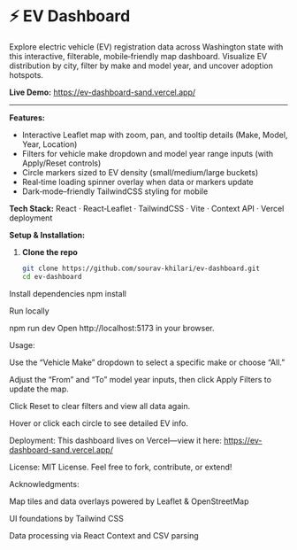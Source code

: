 # ⚡ EV Dashboard 

Explore electric vehicle (EV) registration data across Washington state with this interactive, filterable, mobile‑friendly map dashboard. Visualize EV distribution by city, filter by make and model year, and uncover adoption hotspots.

**Live Demo:** https://ev-dashboard-sand.vercel.app/

---

**Features:**  
- Interactive Leaflet map with zoom, pan, and tooltip details (Make, Model, Year, Location)  
- Filters for vehicle make dropdown and model year range inputs (with Apply/Reset controls)  
- Circle markers sized to EV density (small/medium/large buckets)  
- Real‑time loading spinner overlay when data or markers update  
- Dark‑mode–friendly TailwindCSS styling for mobile

**Tech Stack:** React · React‑Leaflet · TailwindCSS · Vite · Context API · Vercel deployment  

**Setup & Installation:**  
1. **Clone the repo**  
   ```bash
   git clone https://github.com/sourav-khilari/ev-dashboard.git
   cd ev-dashboard
Install dependencies
npm install

Run locally

npm run dev
Open http://localhost:5173 in your browser.

Usage:

Use the “Vehicle Make” dropdown to select a specific make or choose “All.”

Adjust the “From” and “To” model year inputs, then click Apply Filters to update the map.

Click Reset to clear filters and view all data again.

Hover or click each circle to see detailed EV info.

Deployment:
This dashboard lives on Vercel—view it here:
https://ev-dashboard-sand.vercel.app/

License:
MIT License. Feel free to fork, contribute, or extend!

Acknowledgments:

Map tiles and data overlays powered by Leaflet & OpenStreetMap

UI foundations by Tailwind CSS

Data processing via React Context and CSV parsing

